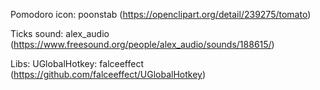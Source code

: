 Pomodoro icon: poonstab (https://openclipart.org/detail/239275/tomato)

Ticks sound: alex_audio (https://www.freesound.org/people/alex_audio/sounds/188615/)

Libs:
UGlobalHotkey: falceeffect (https://github.com/falceeffect/UGlobalHotkey)

